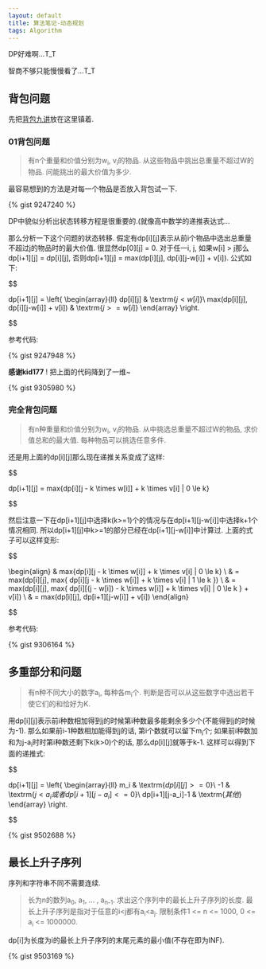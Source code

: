 ```yaml
---
layout: default
title: 算法笔记-动态规划
tags: Algorithm
---
```


DP好难啊...T_T

智商不够只能慢慢看了...T_T



## 背包问题



先把[背包九讲](http://cuitianyi.com/blog/%E3%80%8A%E8%83%8C%E5%8C%85%E9%97%AE%E9%A2%98%E4%B9%9D%E8%AE%B2%E3%80%8B2-0-alpha1/)放在这里镇着.

### 01背包问题



> 有n个重量和价值分别为w<sub>i</sub>, v<sub>i</sub>的物品. 从这些物品中挑出总重量不超过W的物品. 问能挑出的最大价值为多少.



最容易想到的方法是对每一个物品是否放入背包试一下.

{% gist 9247240 %}



DP中貌似分析出状态转移方程是很重要的.(就像高中数学的递推表达式...

那么分析一下这个问题的状态转移. 假定有dp[i][j]表示从前i个物品中选出总重量不超过j的物品时的最大价值. 很显然dp[0][j] = 0. 对于任一i, j, 如果w[i] > j那么dp[i+1][j] = dp[i][j], 否则dp[i+1][j] = max(dp[i][j], dp[i][j-w[i]] + v[i]). 公式如下:

$$

dp[i+1][j] = \left\{ \begin{array}{ll}
dp[i][j] & \textrm{$j<w[i]$}\\
max(dp[i][j], dp[i][j-w[i]] + v[i]) & \textrm{$j>=w[i]$}
\end{array} \right.

$$



参考代码:

{% gist 9247948 %}



**感谢kid177** ! 把上面的代码降到了一维~



{% gist 9305980 %}



### 完全背包问题



> 有n种重量和价值分别为w<sub>i</sub>, v<sub>i</sub>的物品. 从中挑选总重量不超过W的物品, 求价值总和的最大值. 每种物品可以挑选任意多件.

还是用上面的dp[i][j]那么现在递推关系变成了这样:

$$

dp[i+1][j] = max\{dp[i][j - k \times w[i]] + k \times v[i] | 0 \le k\}

$$

然后注意一下在dp[i+1][j]中选择k(k>=1)个的情况与在dp[i+1][j-w[i]]中选择k+1个情况相同. 所以dp[i+1][j]中k>=1的部分已经在dp[i+1][j-w[i]]中计算过. 上面的式子可以这样变形:

$$

\begin{align}
& max\{dp[i][j - k \times w[i]] + k \times v[i] | 0 \le k\} \\
& = max(dp[i][j], max\{ dp[i][j - k \times w[i]] + k \times v[i] | 1 \le k \}) \\
& = max(dp[i][j], max\{ dp[i][(j - w[i]) - k \times w[i]] + k \times v[i] | 0 \le k \} + v[i]) \\
& = max(dp[i][j], dp[i+1][j-w[i]] + v[i])
\end{align}

$$

参考代码:

{% gist 9306164 %}



## 多重部分和问题



> 有n种不同大小的数字a<sub>i</sub>, 每种各m<sub>i</sub>个. 判断是否可以从这些数字中选出若干使它们的和恰好为K.



用dp[i][j]表示前i种数相加得到j的时候第i种数最多能剩余多少个(不能得到j的时候为-1). 那么如果前i-1种数相加能得到j的话, 第i个数就可以留下m<sub>i</sub>个; 如果前i种数加和为j-a<sub>i</sub>时时第i种数还剩下k(k>0)个的话, 那么dp[i][j]就等于k-1. 这样可以得到下面的递推式:

$$

dp[i+1][j] = \left\{ \begin{array}{ll}
m_i & \textrm{$dp[i][j]>=0$}\\
-1 & \textrm{$j<a_i 或者 dp[i+1][j-a_i] <= 0$}\\
dp[i+1][j-a_i]-1 & \textrm{$其他$}
\end{array} \right.

$$



{% gist 9502688 %}



## 最长上升子序列



序列和字符串不同不需要连续.

> 长为n的数列a<sub>0</sub>, a<sub>1</sub>, ... , a<sub>n-1</sub>. 求出这个序列中的最长上升子序列的长度. 最长上升子序列是指对于任意的i&lt;j都有a<sub>i</sub>&lt;a<sub>j</sub>. 限制条件1 &lt;= n &lt;= 1000, 0 &lt;= a<sub>i</sub> &lt;= 1000000.



dp[i]为长度为i的最长上升子序列的末尾元素的最小值(不存在即为INF).

{% gist 9503169 %}
